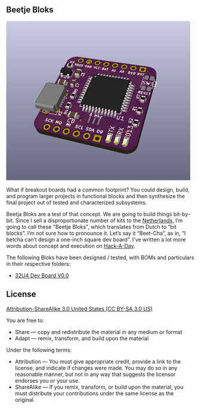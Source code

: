 Beetje Bloks
----------------

![32U4](images/project.png) 

What if breakout boards had a common footprint? You could design, build, and program larger projects in functional blocks and then synthesize the final project out of tested and characterized subsystems. 

Beetja Bloks are a test of that concept. We are going to build things bit-by-bit. Since I sell a disproportionate number of kits to the [Netherlands](http://www.makersbox.us/2017/11/500-tindie-orders.html), I’m going to call these "Beetje Bloks", which translates from Dutch to “bit blocks”.  I’m not sure how to pronounce it.  Let’s say it “Beet-Cha”, as in, “I betcha can’t design a one-inch square dev board”.  I've written a lot more words about concept and execution on [Hack-A-Day](https://hackaday.io/project/160638-beetje-bloks).

The following Bloks have been designed / tested, with BOMs and particulars in their respective folders:

- [32U4 Dev Board V0.0](design_files_32U4)

License
----------------
[Attribution-ShareAlike 3.0 United States (CC BY-SA 3.0 US)](https://creativecommons.org/licenses/by-sa/3.0/us/)

You are free to:

- Share — copy and redistribute the material in any medium or format
- Adapt — remix, transform, and build upon the material

Under the following terms:

- Attribution — You must give appropriate credit, provide a link to the license, and indicate if changes were made. You may do so in any reasonable manner, but not in any way that suggests the licensor endorses you or your use.
- ShareAlike — If you remix, transform, or build upon the material, you must distribute your contributions under the same license as the original.
